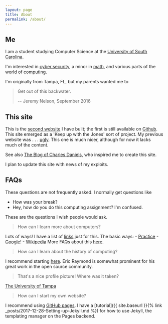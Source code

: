 ```yaml
---
layout: page
title: About
permalink: /about/
---
```


## Me
I am a student studying Computer Science at the [University of South Carolina][usc].

I'm interested in [cyber security][cs specialization], a minor in [math][math bulletin],
and various parts of the world of computing.

I'm originally from Tampa, FL, but my parents wanted me to

>Get out of this backwater.
>
>   -- Jeremy Nelson, September 2016


## This site
This is the [second website][website source] I have built; the first is still available on [Github][first website].
This site emerged as a 'Keep up with the Jones' sort of project.
My previous website was . . . [ugly][first website].
This one is much nicer, although for now it lacks much of the content.

See also [The Blog of Charles Daniels](http://cdaniels.net/),
who inspired me to create this site.

I plan to update this site with news of my exploits.

## FAQs
These questions are not frequently asked. I normally get questions like
- How was your break?
- Hey, how do you do this computing assignment? I'm confused.

These are the questions I wish people would ask.

> How can I learn more about computers?

Lots of ways! I have a list of [links](https://github.com/jyn514/resources) just for this.
The basic ways:
    - [Practice](https://www.hackerrank.com/dashboard)
    - [Google](https://www.google.com/)!
    - [Wikipedia](https://www.wikipedia.org/)
More FAQs about this [here](https://www.reddit.com/r/learnprogramming/wiki/faq).

> How can I learn about the history of computing?

I recommend starting [here](http://catb.org/~esr/writings).
Eric Raymond is somewhat prominent for his great work in the open source community.

> That's a nice profile picture! Where was it taken?

[The University of Tampa](https://www.ut.edu/)

> How can I start my own website?

I recommend using [GitHub pages](https://pages.github.com/). I have a 
[tutorial]({{ site.baseurl }}{% link _posts/2017-12-28-Setting-up-Jekyll.md %})
for how to use Jekyll, the templating manager on the Pages backend.

[usc]: https://sc.edu
[first website]: https://github.com/jyn514/first-website
[website source]: https://github.com/jyn514/second-website
[cs specialization]: https://cse.sc.edu/undergraduate/iaspecialization
[math bulletin]: http://bulletin.sc.edu/preview_program.php?catoid=37&poid=1521
